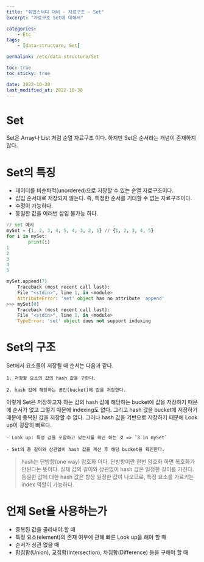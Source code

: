 ```yaml
---
title: "취업스터디 대비 - 자료구조 - Set"
excerpt: "자료구조 Set에 대해서"

categories:
    - Etc
tags:
    - [data-structure, Set]

permalink: /etc/data-structure/Set

toc: true
toc_sticky: true

date: 2022-10-30
last_modified_at: 2022-10-30
---
```


# Set
Set은 Array나 List 처럼 순열 자료구조 이다. 하지만 Set은 순서라는 개념이 존재하지 않다.

# Set의 특징
- 데이터를 비순차적(unordered)으로 저장할 수 있는 순열 자료구조이다.
- 삽입 순서대로 저장되지 않는다. 즉, 특정한 순서를 기대할 수 없는 자료구조이다.
- 수정이 가능하다.
- 동일한 값을 여러번 삽입 불가능 하다. 

```python
// set 예시
mySet = {1, 2, 3, 4, 5, 4, 3, 2, 1} // {1, 2, 3, 4, 5}
for i in mySet:
        print(i)
1
2
3
4
5

mySet.append(7) 
    Traceback (most recent call last):
    File "<stdin>", line 1, in <module>
    AttributeError: 'set' object has no attribute 'append'
>>> mySet[0]
    Traceback (most recent call last):
    File "<stdin>", line 1, in <module>
    TypeError: 'set' object does not support indexing
```

# Set의 구조
Set에서 요소들이 저장될 때 순서는 다음과 같다.

    1. 저장할 요소의 값의 hash 값을 구한다.

    2. hash 값에 해당하는 공간(bucket)에 값을 저장한다.

이렇게 Set은 저장하고자 하는 값의 hash 값에 해당하는 bucket에 값을 저장하기 때문에 순서가 없고 그렇기 때문에 indexing도 없다. 그리고 hash 값을 bucket에 저장하기 때문에 중복된 값을 저장할 수 없다. 그러나 hash 값을 기반으로 저장하기 때문에 Look up이 굉장히 빠르다.

    - Look up: 특정 값을 포함하고 있는지를 확인 하는 것 => `3 in mySet`
    
    - Set의 총 길이와 상관없이 hash 값을 계산 후 해당 bucket을 확인한다.

> hash는 단방향(one way) 암호화 이다. 단방향이란 한번 암호화 하면 복호화가 안된다는 뜻이다. 실제 값의 길이와 상관없이 hash 값은 일정한 길이를 가진다. 동일한 값에 대한 hash 값은 항상 일정한 값이 나오므로, 특정 요소를 가르키는 index 역할이 가능하다.

# 언제 Set을 사용하는가
- 중복된 값을 골라내야 할 때
- 특정 요소(element)의 존재 여부에 관해 빠른 Look up을 해야 할 때
- 순서가 상관 없을 때
- 합집합(Union), 교집합(Intersection), 차집합(Difference) 등을 구해야 할 때